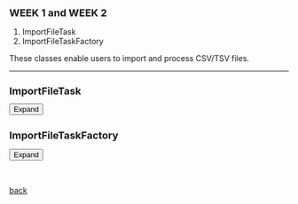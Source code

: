 ## WEEK 1 and WEEK 2 

1. ImportFileTask 
2. ImportFileTaskFactory

These classes enable users to import and process CSV/TSV files.

 * * *

<html>
<head>
  <style>
	  h1 {
      font-size: 18px;  /* Adjust the font size for h1 as needed */
    }
    h2 {
      font-size: 18px;  /* Adjust the font size for h2 as needed */
    }
   .panel {
      display: none;
      background-color: #f1f1f1;
      padding: 10px;
      margin-top: 10px;
      font-size: 10px; /* Increase the font size as needed */
      width: 800px; /* Increase the width as needed */
    }
  </style>
</head>
<body>
  <h1>ImportFileTask</h1>
  <button onclick="ImportFileTask()">Expand</button>
  <div class="panel" id="ImportFileTask">
    <pre>
	 
	/**
	 * This class represents a task for importing a CSV file and processing it into a JSON array.
	 * 
	 * The CSV file is read and parsed into a list of string arrays, where each array represents a row in the CSV file.
	 * The task then creates a JSON array where each JSON object corresponds to a row in the CSV file.
	 * The JSON array is then set in the MGGManager
	 *
	 * The task also provides options to display the JSON data in a panel and to write the JSON data to a file.
	 * 
	 */





	public class ImportFileTask extends AbstractTask {
   
	final CySwingApplication swingApplication;
    final CyApplicationManager cyApplicationManager;
    
    private final MGGManager mggManager;
    
    private String filePath;
    
    private JSONObject jsonObject;
    
    
    
    @Tunable(description = "Display Data", groups = { "Display Settings" },
    tooltip="If checked, the Data will be displayed in a panel")
    public boolean showJSONInPanel = true;
    
    @Tunable(description="Write JSON to file",groups = { "Create File Settings" },tooltip="If checked,
    a new JSON file will be created in the same path as the original file",exampleStringValue="true")
    public boolean writeToFile = true;  
    
    @Tunable(description="Choose input type", groups={"Input Settings"}, gravity=1.0, required=true)
    public ListSingleSelection<String> input = new ListSingleSelection<>("abundance_table", "network");

    @Tunable(description="Choose taxonomy Database", groups={"Input Settings"}, gravity=2.0, required=true)
    public ListSingleSelection<String> taxonomy = new ListSingleSelection<>("gtdb", "dada2", "qiime2");
    
    @Tunable(description="PhenDB", longDescription="Choose whether to use PhenDB.", groups={"Input Settings"},
    gravity=3.0, exampleStringValue="True, False", required=true)
    public boolean phenDB;

    @Tunable(description="FAPROTAX", longDescription="Choose whether to use FAPROTAX.",
    groups={"Input Settings"}, gravity=4.0, exampleStringValue="True, False", required=true)
    public boolean faproTax;

    @Tunable(description="NetCooperate", longDescription="Choose whether to use NetCooperate.",
    groups={"Input Settings"}, gravity=5.0, exampleStringValue="True, False", required=true)
    public boolean netCooperate;

    @Tunable(description="NetCmpt", longDescription="Choose whether to use NetCmpt.", 
    groups={"Input Settings"}, gravity=6.0, exampleStringValue="True, False", required=true)
    public boolean netCmpt;

    @Tunable(description="Pathway Complementarity", longDescription="Choose whether to use pathway complementarity.", groups={"Input Settings"},
    gravity=7.0, exampleStringValue="True, False", required=true)
    public boolean pathwayComplementarity;
    
    
    
    
    
    /**
     * Constructor for the ImportFileTask class.
     * 
     * @param cytoscapeDesktopService The CySwingApplication service, which provides access to Cytoscape desktop components.
     * @param cyApplicationManager2 The CyApplicationManager service, which provides access to the current network and view.
     * @param filePath The path of the CSV file to import.
     * 
     */
    
    public ImportFileTask(String filePath,MGGManager mggManager) {
    	
    	this.swingApplication = mggManager.getService(CySwingApplication.class);
        this.cyApplicationManager = mggManager.getService(CyApplicationManager.class);
        this.filePath = filePath;
        this.mggManager = mggManager;
               
    }
    
  
    @Override
    public void run(TaskMonitor taskMonitor) {
    	taskMonitor.setTitle("Importing File");
        taskMonitor.setStatusMessage("Reading file");

        try {
        	
            // Call CSVReader from Utils to parse the TSV/CSV file with tab delimiter
            List<String[]> csvData = CSVReader.readCSV(taskMonitor, filePath);
            
            // Find the headers(the first row that has more than 1 columns)
            String[] headers = null;
            for (int i = 0; i < csvData.size(); i++) {
                String[] row = csvData.get(i);
                if (row.length > 1) {
                    headers = row;
                    csvData.remove(i);  // remove the header row
                    break;
		            }
		        }
		        
            taskMonitor.setStatusMessage("Processing data");


            // Create JSONArray to hold the JSONObjects
            
	        JSONArray jsonArray = new JSONArray();
	        
	        
	        JSONArray header = new JSONArray();
	        
	        for (String hdr:headers) {
	        	header.add(hdr);
	        }
	        
	        jsonArray.add(header);
	        
	        
	        // Iterate each row of CSV 
	        for (String[] values : csvData) {
	            // Skip rows with only one column
	            if (values.length <= 1) {
	                continue;
	            }
	            
	            JSONArray row=new JSONArray();
	            	
	            for (String value:values) {
	            	row.add(value);
	            }

	            jsonArray.add(row);
	            
	        }
	         
	     // Create a new JSONObject
	        JSONObject jsonObject = new JSONObject();

	        // Add the jsonArray to the jsonObject
	        jsonObject.put("data", jsonArray);

	        // Create a new JSONArray for the input parameters
	        JSONArray inputParameters = new JSONArray();
	        inputParameters.add(input.getSelectedValue());
	        inputParameters.add(taxonomy.getSelectedValue());
	        inputParameters.add(phenDB);
	        inputParameters.add(faproTax);
	        inputParameters.add(netCooperate);
	        inputParameters.add(netCmpt);
	        inputParameters.add(pathwayComplementarity);

	        // Add the input parameters to the jsonObject
	        jsonObject.put("inputParameters", inputParameters);
	        
	  
	        
	        // Set the JSON array in the MGGManager
            mggManager.setJsonObject(jsonObject);
            
          
            taskMonitor.setStatusMessage("Displaying data in panel");

          
            if (writeToFile) {
            	try {
            	String jsonFilePath = filePath + ".json";
                FileWriter writer = new FileWriter(jsonFilePath);
                writer.write(jsonArray.toJSONString());
                writer.close();
            } catch (IOException e) {
                taskMonitor.showMessage(TaskMonitor.Level.ERROR, "Error while writing the file: " + e.getMessage());
                e.printStackTrace();
            }
            }
            
            
			  // Show the JSON data in a panel if showJSONInPanel 
            if (showJSONInPanel) {
                SwingUtilities.invokeLater(() -> showDataInPanel(jsonObject));
            }
			 
	        
            taskMonitor.setProgress(1.0);
            taskMonitor.setStatusMessage("Finished processing  file.");
            
                                   
            
            
        } catch (IOException e) {
            taskMonitor.showMessage(TaskMonitor.Level.ERROR, " Error while processing the file: " + e.getMessage());
            e.printStackTrace();
               
        }}
    
        private void showDataInPanel(JSONObject jsonObject) {
		    //JSONDisplayPanel panel = new JSONDisplayPanel(mggManager, jsonObject);
		    JsonResultPanel panel = new JsonResultPanel(mggManager, jsonObject);
		    mggManager.registerService(panel, CytoPanelComponent.class, new Properties());
		    
			/*
			 * JFrame frame = new JFrame("OTU/ASV Data");
			 * frame.setDefaultCloseOperation(JFrame.DISPOSE_ON_CLOSE);
			 * frame.getContentPane().add(panel); frame.pack(); frame.setVisible(true);
			 */
       }
            
     }		    		

   </pre>
  </div>


  <h2>ImportFileTaskFactory</h2>
  <button onclick="ImportFileTaskFactory()">Expand</button>
  <div class="panel" id="ImportFileTaskFactory">
    <pre>

     public class ImportFileTaskFactory implements TaskFactory {
    
    private final MGGManager mggManager;
    
    
    public ImportFileTaskFactory(MGGManager mggManager) {
      
        this.mggManager=mggManager;
    }

    
	@Override
    public TaskIterator createTaskIterator() {
		  // Use a JFileChooser to get the file path
	    JFileChooser fileChooser = new JFileChooser();
	    int option = fileChooser.showOpenDialog(null);
	    if (option == JFileChooser.APPROVE_OPTION) {
	        File selectedFile = fileChooser.getSelectedFile();
	        String filePath = selectedFile.getAbsolutePath();

	        return new TaskIterator(new ImportFileTask(filePath, mggManager));
	    } else if (option == JFileChooser.CANCEL_OPTION) {
	        // User cancelled the file selection, return an empty TaskIterator
	        return new TaskIterator();
	    } else {
	        // An error occurred or no file was selected
	        String errorMessage = "Error selecting file";
	        // You can display an error message or handle the error in any other way appropriate for your application
	        JOptionPane.showMessageDialog(null, errorMessage, "Error", JOptionPane.ERROR_MESSAGE);
	        // Return an empty TaskIterator or any other appropriate error handling
	        return new TaskIterator();
	    }
	}
	

    @Override
    public boolean isReady() {  
        return true;
      }
    }
 	
		
	
     </pre>
  </div>

  <script>
    function ImportFileTask() {
      var panel = document.getElementById("ImportFileTask");
      if (panel.style.display === "none") {
        panel.style.display = "block";
      } else {
        panel.style.display = "none";
      }
    }
    
    function ImportFileTaskFactory() {
      var panel = document.getElementById("ImportFileTaskFactory");
      if (panel.style.display === "none") {
        panel.style.display = "block";
      } else {
        panel.style.display = "none";
      }
    }
	  
  </script>
</body>
</html>

	
	
<br> <!-- Add an empty line -->



[back](./)
